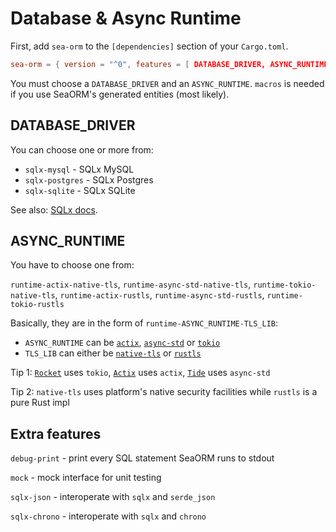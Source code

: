 # Database & Async Runtime

First, add `sea-orm` to the `[dependencies]` section of your `Cargo.toml`.

```toml
sea-orm = { version = "^0", features = [ DATABASE_DRIVER, ASYNC_RUNTIME, "macros" ], default-features = false }
```

You must choose a `DATABASE_DRIVER` and an `ASYNC_RUNTIME`. `macros` is needed if you use SeaORM's generated entities (most likely).

## DATABASE_DRIVER

You can choose one or more from:

+ `sqlx-mysql` - SQLx MySQL
+ `sqlx-postgres` - SQLx Postgres
+ `sqlx-sqlite` - SQLx SQLite

See also: [SQLx docs](https://docs.rs/crate/sqlx/latest/features).

## ASYNC_RUNTIME

You have to choose one from:

`runtime-actix-native-tls`, `runtime-async-std-native-tls`, `runtime-tokio-native-tls`, `runtime-actix-rustls`, `runtime-async-std-rustls`, `runtime-tokio-rustls`

Basically, they are in the form of `runtime-ASYNC_RUNTIME-TLS_LIB`:

+ `ASYNC_RUNTIME` can be [`actix`](https://crates.io/crates/actix), [`async-std`](https://crates.io/crates/async-std) or [`tokio`](https://crates.io/crates/tokio)
+ `TLS_LIB` can either be [`native-tls`](https://crates.io/crates/native-tls) or [`rustls`](https://crates.io/crates/rustls)

Tip 1: [`Rocket`](https://rocket.rs/) uses `tokio`, [`Actix`](https://actix.rs/) uses `actix`, [`Tide`](https://docs.rs/tide) uses `async-std`

Tip 2: `native-tls` uses platform's native security facilities while `rustls` is a pure Rust impl

## Extra features

`debug-print` - print every SQL statement SeaORM runs to stdout

`mock` - mock interface for unit testing

`sqlx-json` - interoperate with `sqlx` and `serde_json`

`sqlx-chrono` - interoperate with `sqlx` and `chrono`